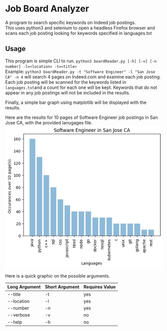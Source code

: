 # Job Board Analyzer
A program to search specific keywords on Indeed job postings. \
This uses python3 and selenium to open a headless Firefox browser and scans each job posting looking for keywords specified in languages.txt

## Usage
This program is simple CLI to run.
` python3 boardReader.py [-h] [-v] [-n number] -l=<location> -t=<title> ` \
Example: ``` python3 boardReader.py -t "Software Engineer" -l "San Jose CA" -n 4 ``` will search 4 pages on Indeed.com and examine each job posting. Each job posting will be scanned for the keywords listed in `languages.txt`and a count for each one will be kept. Keywords that do not appear in any job postings will not be included in the results.

Finally, a simple bar graph using matplotlib will be displayed with the results.

Here are the results for 10 pages of Software Engineer job postings in San Jose CA, with the provided lanugages file. 
![](graph.jpg)

Here is a quick graphic on the possible arguments.

| Long Argument | Short Argument | Requires Value |
|---------------|----------------|----------------|
| --title       | -t             | yes            |
| --location    | -l             | yes            |
| --number      | -n             | yes            |
| --verbose     | -v             | no             |
| --help        | -h             | no             |        
